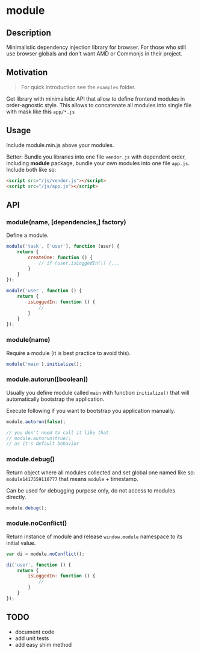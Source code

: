 # module

## Description

Minimalistic dependency injection library for browser. For those who still use browser globals and don't want AMD or Commonjs in their project.

## Motivation

> For quick introduction see the `examples` folder.

Get library with minimalistic API that allow to define frontend modules in order-agnostic style. This allows to concatenate all modules into single file with mask like this `app/*.js`

## Usage

Include module.min.js above your modules.

Better: Bundle you libraries into one file `vendor.js` with dependent order, including **module** package, bundle your own modules into one file `app.js`. Include both like so:

```html
<script src="/js/vendor.js"></script>
<script src="/js/app.js"></script>
```

## API

### module(name, [dependencies,] factory)

Define a module.

```javascript
module('task', ['user'], function (user) {
    return {
        createOne: function () {
            // if (user.isLoggedIn()) {...
        }
    }
});

module('user', function () {
    return {
        isLoggedIn: function () {
            //
        }
    }
});
```

### module(name)

Require a module (it is best practice to avoid this).

```javascript
module('main').initialize();
```

### module.autorun([boolean])

Usually you define module called `main` with function `initialize()` that will automatically bootstrap the application.

Execute following if you want to bootstrap you application manually.

```javascript
module.autorun(false);

// you don't need to call it like that
// module.autorun(true);
// as it's default behavior
```

### module.debug()

Return object where all modules collected and set global one named like so: `module1417559110777` that means `module` + timestamp.

Can be used for debugging purpose only, do not access to modules directly.

```javascript
module.debug();
```

### module.noConflict()

Return instance of module and release `window.module` namespace to its initial value.

```javascript
var di = module.noConflict();

di('user', function () {
    return {
        isLoggedIn: function () {
            //
        }
    }
});
```

## TODO

* document code
* add unit tests
* add easy shim method
